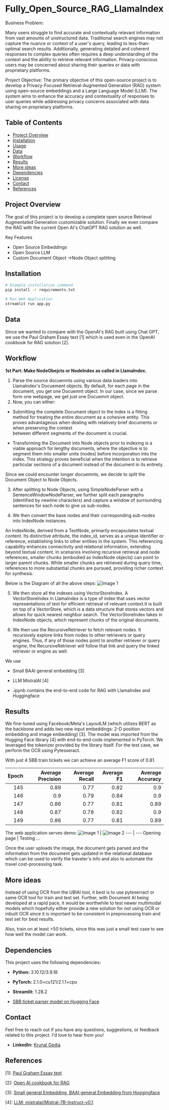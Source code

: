 # Fully_Open_Source_RAG_LlamaIndex

Business Problem:

Many users struggle to find accurate and contextually relevant information from vast amounts of unstructured data. Traditional search engines may not capture the nuance or context of a user's query, leading to less-than-optimal search results. Additionally, generating detailed and coherent responses to complex queries often requires a deep understanding of the context and the ability to retrieve relevant information. Privacy-conscious users may be concerned about sharing their queries or data with proprietary platforms.

Project Objective:
The primary objective of this open-source project is to develop a Privacy-Focused Retrieval-Augmented Generation (RAG) system using open-source embeddings and a Large Language Model (LLM). The system aims to enhance the accuracy and contextuality of responses to user queries while addressing privacy concerns associated with data sharing on proprietary platforms.

## Table of Contents

- [Project Overview](#project-overview)
- [Installation](#installation)
- [Usage](#usage)
- [Data](#data)
- [Workflow](#workflow)
- [Results](#results)
- [More ideas](#More-ideas)
- [Dependencies](#dependencies)
- [License](#license)
- [Contact](#contact)
- [References](#references)

## Project Overview

The goal of this project is to develop a complete open source Retrieval Augmentated Generation customizable solution. Finally we even compare the RAG with the current Open AI's ChatGPT RAG solution as well.

Key Features
* Open Source Embeddings
* Open Source LLM
* Custom Document Object ->Node Object splitting  

## Installation

```bash
# Example installation command
pip install -r requirements.txt

# Run Web Application
streamlit run app.py
```

## Data

Since we wanted to compare with the OpenAI's RAG built using Chat GPT, we use the Paul Graham Essay text [1] which is used even in the OpenAI cookbook for RAG solution [2].  

## Workflow


**1st Part: Make NodeObejcts or NodeIndex as called in LlamaIndex.**

1. Parse the source docuemnts using various data loaders into LlamaIndex's Docuement objects. By default, for each page in the document, you get one Docuemnt object. In our case, since we parse form one webpage, we get just one Docuemnt object.
2. Now, you can either: 
  * Submitting the complete Document object to the index is a fitting method for treating the entire document as a cohesive entity. This proves advantageous when dealing with relatively brief documents or when preserving the context     
    between different segments of the document is crucial.

  * Transforming the Document into Node objects prior to indexing is a viable approach for lengthy documents, where the objective is to segment them into smaller units (nodes) before incorporation into the index. This strategy proves 
    beneficial when the intention is to retrieve particular sections of a document instead of the document in its entirety.

Since we could encounter longer docuemnts, we decide to split the Document Object to Node Objects.

3. After splitting to Node Objects, using SimpleNodeParser with a SentenceWindowNodeParser, we further split each paragraphs (identified by newline characters) and capture a window of surrounding sentences for each node to give us sub-nodes.

4. We then convert the base nodes and their corresponding sub-nodes into IndexNode instances.

An IndexNode, derived from a TextNode, primarily encapsulates textual content. Its distinctive attribute, the index_id, serves as a unique identifier or reference, establishing links to other entities in the system. This referencing capability enhances connectivity and relational information, extending beyond textual content. In scenarios involving recursive retrieval and node references, smaller chunks (embodied as IndexNode objects) can point to larger parent chunks. While smaller chunks are retrieved during query time, references to more substantial chunks are pursued, providing richer context for synthesis.

Below is the Diagram of all the above steps:
![Image 1](https://github.com/krunalgedia/SBB_TrainTicketParser/blob/main/images_app/sample.gif)

5. We then store all the indexes using VectorStoreIndex. A VectorStoreIndex in LlamaIndex is a type of index that uses vector representations of text for efficient retrieval of relevant context.It is built on top of a VectorStore, which is a data structure that stores vectors and allows for quick nearest neighbor search. The VectorStoreIndex takes in IndexNode objects, which represent chunks of the original documents.

6. We then use the RecursiveRetriever to fetch relevant nodes. It recursively explore links from nodes to other retrievers or query engines. Thus, if any of those nodes point to another retriever or query engine, the RecursiveRetriever will follow that link and query the linked retriever or engine as well.
       
We use 
* Small BAAI general embedding [3]
* LLM MistralAI [4]

* .ipynb contains the end-to-end code for RAG with LlamaIndex and Huggingface

## Results



We fine-tuned using Facebook/Meta's LayoutLM (which utilizes BERT as the backbone and adds two new input embeddings: 2-D position embedding and image embedding) [3]. The model was imported from the Hugging Face library [4] with end-to-end code implemented in PyTorch. We leveraged the tokenizer provided by the library itself. For the test case, we perform the OCR using Pytesseract.

With just 4 SBB train tickets we can achieve an average F1 score of 0.81.   

| Epoch | Average Precision | Average Recall | Average F1 | Average Accuracy |
|--------:|------------:|---------:|-----:|-----------:|
|     145 |        0.89 |     0.77 | 0.82 |       0.9  |
|     146 |        0.9  |     0.79 | 0.84 |       0.9  |
|     147 |        0.86 |     0.77 | 0.81 |       0.89 |
|     148 |        0.87 |     0.78 | 0.82 |       0.9  |
|     149 |        0.86 |     0.77 | 0.81 |       0.89 |

The web application serves demo:
![Image 1]() | ![Image 2](https://github.com/krunalgedia/SBB_TrainTicketParser/blob/main/images_app/test1.gif)
--- | --- 
Opening page | Testing ... 

Once the user uploads the image, the document gets parsed and the information from the document gets updated in the relational database which can be used to verify the traveler's info and also to automate the travel cost-processing task.


## More ideas

Instead of using OCR from the UBIAI tool, it best is to use pyteserract or same OCR tool for train and test set. Further, with Document AI being developed at a rapid pace, it would be worthwhile to test newer multimodal models which hopefully either provide a new solution for not using OCR or inbuilt OCR since it is important to be consistent in preprocessing train and test set for best results.

Also, train on at least >50 tickets, since this was just a small test case to see how well the model can work.

## Dependencies

This project uses the following dependencies:

- **Python:** 3.10.12/3.9.18 
- **PyTorch:** 2.1.0+cu121/2.1.1+cpu
- **Streamlit:** 1.28.2 

- [SBB ticket parser model on Hugging Face](https://huggingface.co/KgModel/sbb_ticket_parser_LayoutLM)
  
## Contact

Feel free to reach out if you have any questions, suggestions, or feedback related to this project. I'd love to hear from you!

- **LinkedIn:** [Krunal Gedia](https://www.linkedin.com/in/krunal-gedia-00188899/)

## References
[1]: [Paul Graham Essay text](https://www.paulgraham.com/worked.html) 

[2]: [Open AI cookbook for RAG](https://cookbook.openai.com/examples/evaluation/evaluate_rag_with_llamaindex)

[3]: [Small general Embedding, BAAI general Embedding from Huggingface](https://huggingface.co/BAAI/bge-small-en-v1.5)

[4]: [LLM: mistralai/Mistral-7B-Instruct-v0.1](https://huggingface.co/mistralai/Mistral-7B-Instruct-v0.1)

